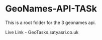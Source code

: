 # GeoNames-API-TASk

This is a root folder for the 3 geonames api.

Live Link - GeoTasks.satyasri.co.uk
